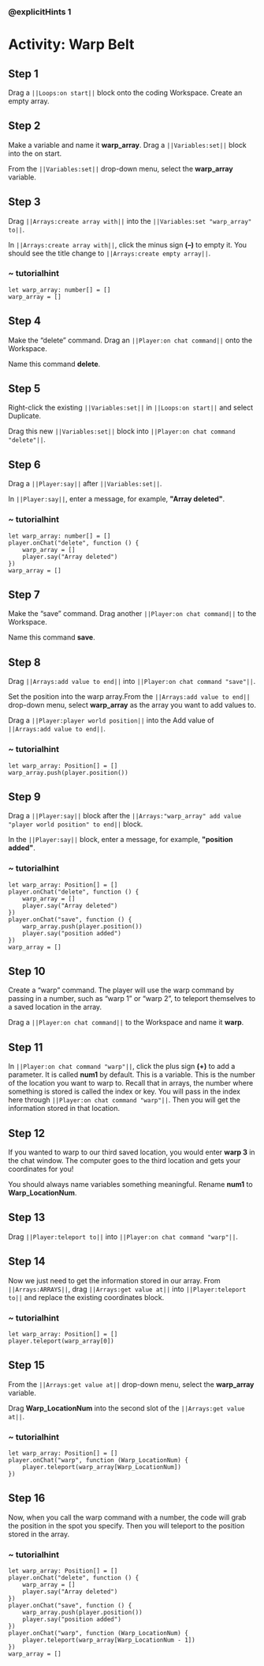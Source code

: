 ### @explicitHints 1

# Activity: Warp Belt

## Step 1
Drag a ``||Loops:on start||`` block onto the coding Workspace.
Create an empty array. 

## Step 2
Make a variable and name it **warp_array**. Drag a ``||Variables:set||`` block into the on start.

From the ``||Variables:set||`` drop-down menu, select the **warp_array** variable.

## Step 3
Drag ``||Arrays:create array with||`` into the ``||Variables:set "warp_array" to||``.

In ``||Arrays:create array with||``, click the minus sign **(–)** to empty it. You should see the title change to ``||Arrays:create empty array||``.

### ~ tutorialhint
``` blocks
let warp_array: number[] = []
warp_array = []
```

## Step 4
Make the “delete” command. Drag an ``||Player:on chat command||`` onto the Workspace.

Name this command **delete**.

## Step 5
Right-click the existing ``||Variables:set||`` in ``||Loops:on start||`` and select Duplicate.

Drag this new ``||Variables:set||`` block into ``||Player:on chat command "delete"||``.

## Step 6
Drag a ``||Player:say||`` after ``||Variables:set||``.

In ``||Player:say||``, enter a message, for example, **"Array deleted"**.

### ~ tutorialhint
``` blocks
let warp_array: number[] = []
player.onChat("delete", function () {
    warp_array = []
    player.say("Array deleted")
})
warp_array = []
```
## Step 7
Make the “save” command. Drag another ``||Player:on chat command||`` to the Workspace.

Name this command **save**.

## Step 8
Drag ``||Arrays:add value to end||`` into ``||Player:on chat command "save"||``.

Set the position into the warp array.From the ``||Arrays:add value to end||`` drop-down menu, select **warp_array** as the array you want to add values to.

Drag a ``||Player:player world position||`` into the Add value of ``||Arrays:add value to end||``.

### ~ tutorialhint
``` blocks
let warp_array: Position[] = []
warp_array.push(player.position())
```

## Step 9
Drag a ``||Player:say||`` block after the ``||Arrays:"warp_array" add value "player world position" to end||`` block.

In the ``||Player:say||`` block, enter a message, for example, **"position added"**.

### ~ tutorialhint
``` blocks
let warp_array: Position[] = [] 
player.onChat("delete", function () {
    warp_array = []
    player.say("Array deleted")
})
player.onChat("save", function () {
    warp_array.push(player.position())
    player.say("position added")
})
warp_array = []
```

## Step 10
Create a “warp” command. The player will use the warp command by passing in a number, such as “warp 1” or “warp 2”, to teleport themselves to a saved location in the array.

Drag a ``||Player:on chat command||`` to the Workspace and name it **warp**.

## Step 11
In ``||Player:on chat command "warp"||``, click the plus sign **(+)** to add a parameter. It is called **num1** by default. This is a variable. This is the number of the location you want to warp to. Recall that in arrays, the number where something is stored is called the index or key. You will pass in the index here through ``||Player:on chat command "warp"||``. Then you will get the information stored in that location.

## Step 12
If you wanted to warp to our third saved location, you would enter **warp 3** in the chat window. The computer goes to the third location and gets your coordinates for you!

You should always name variables something meaningful. Rename **num1** to **Warp_LocationNum**.

## Step 13
Drag ``||Player:teleport to||`` into ``||Player:on chat command "warp"||``.

## Step 14
Now we just need to get the information stored in our array. From ``||Arrays:ARRAYS||``, drag ``||Arrays:get value at||`` into ``||Player:teleport to||`` and replace the existing coordinates block.

### ~ tutorialhint
``` blocks
let warp_array: Position[] = []
player.teleport(warp_array[0])
```

## Step 15
From the ``||Arrays:get value at||`` drop-down menu, select the **warp_array** variable.

Drag **Warp_LocationNum** into the second slot of the ``||Arrays:get value at||``.

### ~ tutorialhint
``` blocks
let warp_array: Position[] = []
player.onChat("warp", function (Warp_LocationNum) {
    player.teleport(warp_array[Warp_LocationNum])
})
```
## Step 16
Now, when you call the warp command with a number, the code will grab the position in the spot you specify. Then you will teleport to the position stored in the array. 

### ~ tutorialhint
``` blocks
let warp_array: Position[] = []
player.onChat("delete", function () {
    warp_array = []
    player.say("Array deleted")
})
player.onChat("save", function () {
    warp_array.push(player.position())
    player.say("position added")
})
player.onChat("warp", function (Warp_LocationNum) {
    player.teleport(warp_array[Warp_LocationNum - 1])
})
warp_array = []
```

